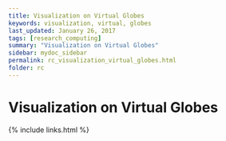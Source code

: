 ```yaml
---
title: Visualization on Virtual Globes
keywords: visualization, virtual, globes
last_updated: January 26, 2017
tags: [research_computing]
summary: "Visualization on Virtual Globes"
sidebar: mydoc_sidebar
permalink: rc_visualization_virtual_globes.html
folder: rc
---
```


# Visualization on Virtual Globes

{% include links.html %}

